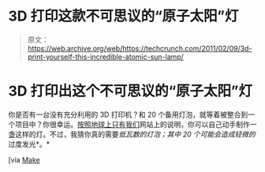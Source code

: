 # 3D 打印这款不可思议的“原子太阳”灯 

> 原文：<https://web.archive.org/web/https://techcrunch.com/2011/02/09/3d-print-yourself-this-incredible-atomic-sun-lamp/>

# 3D 打印出这个不可思议的“原子太阳”灯

你是否有一台没有充分利用的 3D 打印机？和 20 个备用灯泡，就等着被整合到一个项目中？你很幸运。[按照地球上只有我们](https://web.archive.org/web/20221210000944/http://wealoneonearth.blogspot.com/2011/02/project-atomic-sun.html)网站上的说明，你可以自己动手制作一盏这样的灯。不过，我猜你真的需要*低瓦数的灯泡；其中 20 个可能会造成轻微的*过度发光*。*

[via [Make](https://web.archive.org/web/20221210000944/http://blog.makezine.com/archive/2011/02/printed-modular-buckyball-lamp.html)